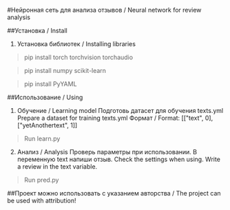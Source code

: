 #Нейронная сеть для анализа отзывов / Neural network for review analysis

##Установка / Install
1. Установка библиотек / Installing libraries
> pip install torch torchvision torchaudio

> pip install numpy scikit-learn

> pip install PyYAML

##Использование / Using
1. Обучение / Learning model
Подготовь датасет для обучения texts.yml
Prepare a dataset for training texts.yml
Формат / Format: [["text", 0], ["yetAnothertext", 1]]

> Run learn.py

2. Анализ / Analysis
Проверь параметры при использовании.
В переменную text напиши отзыв.
Check the settings when using.
Write a review in the text variable.

> Run pred.py

##Проект можно использовать с указанием авторства / The project can be used with attribution!
